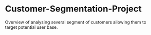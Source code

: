 # Customer-Segmentation-Project
Overview of analysing several segment of customers allowing them to target potential user base.
